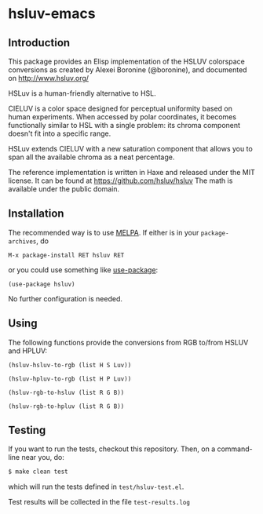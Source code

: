 # hsluv-emacs

## Introduction

This package provides an Elisp implementation of the HSLUV colorspace
conversions as created by Alexei Boronine (@boronine), and documented on
http://www.hsluv.org/

HSLuv is a human-friendly alternative to HSL.

CIELUV is a color space designed for perceptual uniformity based on human
experiments. When accessed by polar coordinates, it becomes functionally
similar to HSL with a single problem: its chroma component doesn't fit into
a specific range.

HSLuv extends CIELUV with a new saturation component that allows you to span
all the available chroma as a neat percentage.

The reference implementation is written in Haxe and released under
the MIT license. It can be found at https://github.com/hsluv/hsluv
The math is available under the public domain.

## Installation

The recommended way is to use [MELPA](http://melpa.org/). If either is in your `package-archives`, do

    M-x package-install RET hsluv RET

or you could use something like [use-package](https://github.com/jwiegley/use-package):

```elisp
(use-package hsluv)
```

No further configuration is needed.


## Using

The following functions provide the conversions
from RGB to/from HSLUV and HPLUV:

```elisp
(hsluv-hsluv-to-rgb (list H S Luv))

(hsluv-hpluv-to-rgb (list H P Luv))

(hsluv-rgb-to-hsluv (list R G B))

(hsluv-rgb-to-hpluv (list R G B))
```

## Testing

If you want to run the tests, checkout this repository. Then, on a command-line near you, do:

```sh
$ make clean test
```

which will run the tests defined in `test/hsluv-test.el`.

Test results will be collected in the file `test-results.log`

